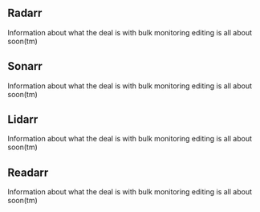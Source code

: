 ## Radarr

<section begin=radarr_library_bulk_monitoring_editor />

Information about what the deal is with bulk monitoring editing is all about soon(tm)

<section end=radarr_library_bulk_monitoring_editor />

## Sonarr

<section begin=sonarr_library_bulk_monitoring_editor />

Information about what the deal is with bulk monitoring editing is all about soon(tm)

<section end=sonarr_library_bulk_monitoring_editor />

## Lidarr

<section begin=lidarr_library_bulk_monitoring_editor />

Information about what the deal is with bulk monitoring editing is all about soon(tm)

<section end=lidarr_library_bulk_monitoring_editor />

## Readarr

<section begin=readarr_library_bulk_monitoring_editor />

Information about what the deal is with bulk monitoring editing is all about soon(tm)

<section end=readarr_library_bulk_monitoring_editor />
